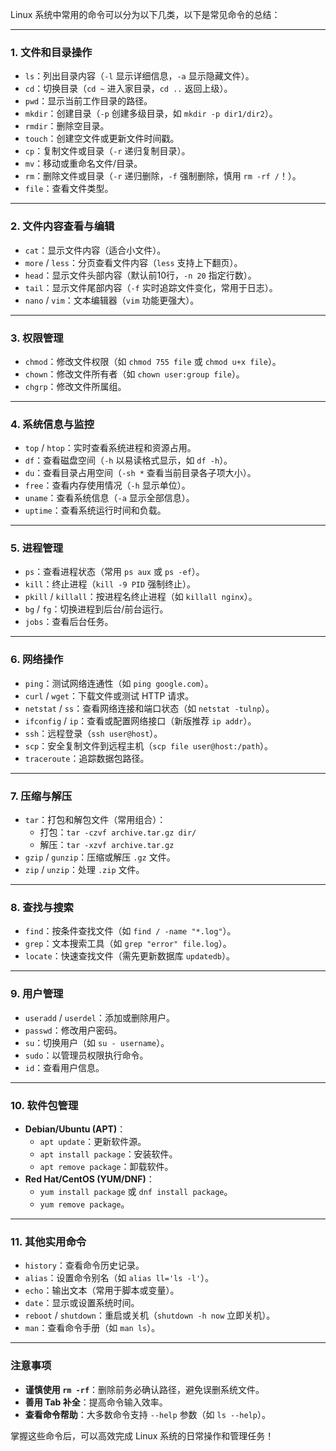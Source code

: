 Linux 系统中常用的命令可以分为以下几类，以下是常见命令的总结：

---

### **1. 文件和目录操作**
- `ls`：列出目录内容（`-l` 显示详细信息，`-a` 显示隐藏文件）。
- `cd`：切换目录（`cd ~` 进入家目录，`cd ..` 返回上级）。
- `pwd`：显示当前工作目录的路径。
- `mkdir`：创建目录（`-p` 创建多级目录，如 `mkdir -p dir1/dir2`）。
- `rmdir`：删除空目录。
- `touch`：创建空文件或更新文件时间戳。
- `cp`：复制文件或目录（`-r` 递归复制目录）。
- `mv`：移动或重命名文件/目录。
- `rm`：删除文件或目录（`-r` 递归删除，`-f` 强制删除，慎用 `rm -rf /`！）。
- `file`：查看文件类型。

---

### **2. 文件内容查看与编辑**
- `cat`：显示文件内容（适合小文件）。
- `more` / `less`：分页查看文件内容（`less` 支持上下翻页）。
- `head`：显示文件头部内容（默认前10行，`-n 20` 指定行数）。
- `tail`：显示文件尾部内容（`-f` 实时追踪文件变化，常用于日志）。
- `nano` / `vim`：文本编辑器（`vim` 功能更强大）。

---

### **3. 权限管理**
- `chmod`：修改文件权限（如 `chmod 755 file` 或 `chmod u+x file`）。
- `chown`：修改文件所有者（如 `chown user:group file`）。
- `chgrp`：修改文件所属组。

---

### **4. 系统信息与监控**
- `top` / `htop`：实时查看系统进程和资源占用。
- `df`：查看磁盘空间（`-h` 以易读格式显示，如 `df -h`）。
- `du`：查看目录占用空间（`-sh *` 查看当前目录各子项大小）。
- `free`：查看内存使用情况（`-h` 显示单位）。
- `uname`：查看系统信息（`-a` 显示全部信息）。
- `uptime`：查看系统运行时间和负载。

---

### **5. 进程管理**
- `ps`：查看进程状态（常用 `ps aux` 或 `ps -ef`）。
- `kill`：终止进程（`kill -9 PID` 强制终止）。
- `pkill` / `killall`：按进程名终止进程（如 `killall nginx`）。
- `bg` / `fg`：切换进程到后台/前台运行。
- `jobs`：查看后台任务。

---

### **6. 网络操作**
- `ping`：测试网络连通性（如 `ping google.com`）。
- `curl` / `wget`：下载文件或测试 HTTP 请求。
- `netstat` / `ss`：查看网络连接和端口状态（如 `netstat -tulnp`）。
- `ifconfig` / `ip`：查看或配置网络接口（新版推荐 `ip addr`）。
- `ssh`：远程登录（`ssh user@host`）。
- `scp`：安全复制文件到远程主机（`scp file user@host:/path`）。
- `traceroute`：追踪数据包路径。

---

### **7. 压缩与解压**
- `tar`：打包和解包文件（常用组合）：
  - 打包：`tar -czvf archive.tar.gz dir/`
  - 解压：`tar -xzvf archive.tar.gz`
- `gzip` / `gunzip`：压缩或解压 `.gz` 文件。
- `zip` / `unzip`：处理 `.zip` 文件。

---

### **8. 查找与搜索**
- `find`：按条件查找文件（如 `find / -name "*.log"`）。
- `grep`：文本搜索工具（如 `grep "error" file.log`）。
- `locate`：快速查找文件（需先更新数据库 `updatedb`）。

---

### **9. 用户管理**
- `useradd` / `userdel`：添加或删除用户。
- `passwd`：修改用户密码。
- `su`：切换用户（如 `su - username`）。
- `sudo`：以管理员权限执行命令。
- `id`：查看用户信息。

---

### **10. 软件包管理**
- **Debian/Ubuntu (APT)**：
  - `apt update`：更新软件源。
  - `apt install package`：安装软件。
  - `apt remove package`：卸载软件。
- **Red Hat/CentOS (YUM/DNF)**：
  - `yum install package` 或 `dnf install package`。
  - `yum remove package`。

---

### **11. 其他实用命令**
- `history`：查看命令历史记录。
- `alias`：设置命令别名（如 `alias ll='ls -l'`）。
- `echo`：输出文本（常用于脚本或变量）。
- `date`：显示或设置系统时间。
- `reboot` / `shutdown`：重启或关机（`shutdown -h now` 立即关机）。
- `man`：查看命令手册（如 `man ls`）。

---

### **注意事项**
- **谨慎使用 `rm -rf`**：删除前务必确认路径，避免误删系统文件。
- **善用 Tab 补全**：提高命令输入效率。
- **查看命令帮助**：大多数命令支持 `--help` 参数（如 `ls --help`）。

掌握这些命令后，可以高效完成 Linux 系统的日常操作和管理任务！